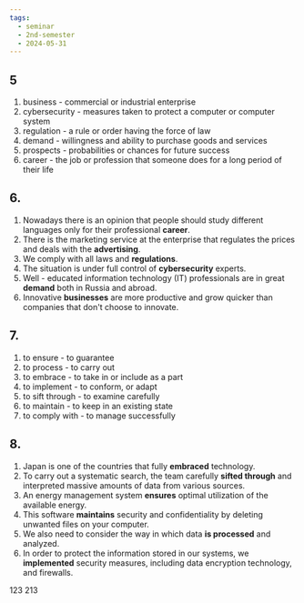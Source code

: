 ```yaml
---
tags:
  - seminar
  - 2nd-semester
  - 2024-05-31
---
```


## 5

1. business - commercial or industrial enterprise
2. cybersecurity - measures taken to protect a computer or computer system
3. regulation - a rule or order having the force of law
4. demand - willingness and ability to purchase goods and services
5. prospects - probabilities or chances for future success
6. career - the job or profession that someone does for a long period of their life

## 6. 

1. Nowadays there is an opinion that people should study different languages only for their professional **career**.
2. There is the marketing service at the enterprise that regulates the prices and deals with the **advertising**.
3. We comply with all laws and **regulations**.
4. The situation is under full control of **cybersecurity** experts.
5. Well - educated information technology (IT) professionals are in great **demand** both in Russia and abroad.
6. Innovative **businesses** are more productive and grow quicker than companies that don't choose to innovate.

## 7.

1. to ensure - to guarantee
2. to process - to carry out
3. to embrace - to take in or include as a part
4. to implement - to conform, or adapt
5. to sift through - to examine carefully
6. to maintain - to keep in an existing state
7. to comply with - to manage successfully

## 8.

1. Japan is one of the countries that fully **embraced** technology.
2. To carry out a systematic search, the team carefully  **sifted through** and interpreted massive amounts of data from various sources.
3. An energy management system **ensures** optimal utilization of the available energy.
4. This software **maintains** security and confidentiality by deleting unwanted files on your computer.
5. We also need to consider the way in which data **is processed** and analyzed.
6. In order to protect the information stored in our systems, we **implemented** security measures, including data encryption technology, and firewalls.

123
	213
	